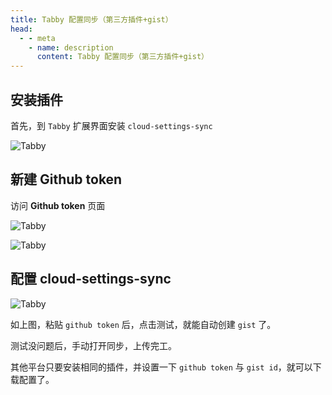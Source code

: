 ```yaml
---
title: Tabby 配置同步（第三方插件+gist）
head:
  - - meta
    - name: description
      content: Tabby 配置同步（第三方插件+gist）
---
```


## 安装插件

首先，到 `Tabby` 扩展界面安装 `cloud-settings-sync`

![Tabby](https://i.theojs.cn/docs/202404281755529.webp '安装插件')

## 新建 Github token

访问 **Github token** 页面 <Pill name="生成 Token" link="https://github.com/settings/tokens" icon="oui:token-key"  />

![Tabby](https://i.theojs.cn/docs/202404281757509.webp '新建 Github token')

![Tabby](https://i.theojs.cn/docs/202404281758078.webp '勾选 gist 保存')

## 配置 cloud-settings-sync

![Tabby](https://i.theojs.cn/docs/202404281801350.webp '配置 cloud-settings-sync')

如上图，粘贴 `github token` 后，点击测试，就能自动创建 `gist` 了。

测试没问题后，手动打开同步，上传完工。

其他平台只要安装相同的插件，并设置一下 `github token` 与 `gist id`，就可以下载配置了。
